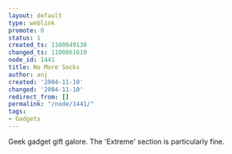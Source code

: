 ```yaml
---
layout: default
type: weblink
promote: 0
status: 1
created_ts: 1100049130
changed_ts: 1100061610
node_id: 1441
title: No More Socks
author: anj
created: '2004-11-10'
changed: '2004-11-10'
redirect_from: []
permalink: "/node/1441/"
tags:
- Gadgets
---
```

Geek gadget gift galore.  The 'Extreme' section is particularly fine.
